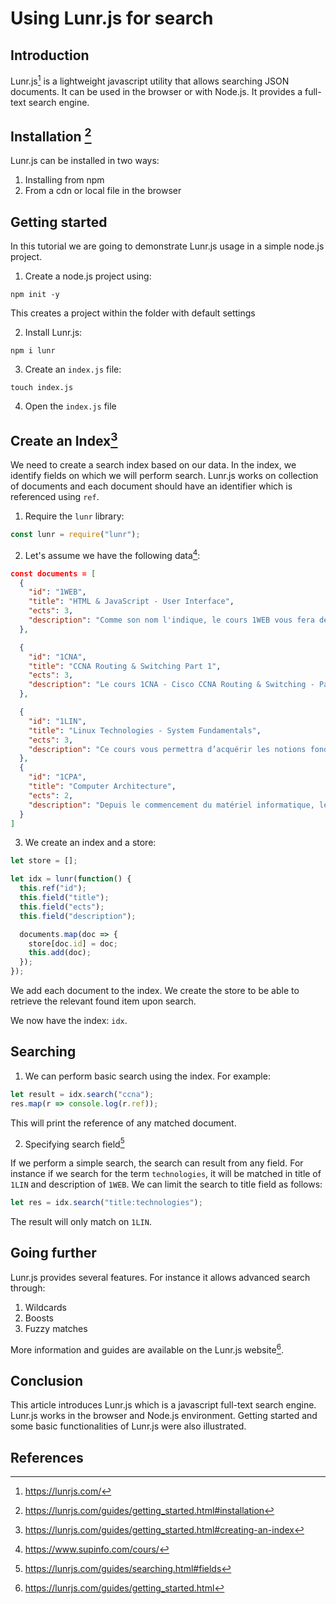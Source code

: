 # Using Lunr.js for search

## Introduction

Lunr.js[^lunr] is a lightweight javascript utility that allows searching JSON documents. It can be used in the browser or with Node.js. It provides a full-text search engine.

## Installation [^install]

Lunr.js can be installed in two ways:

1. Installing from npm
2. From a cdn or local file in the browser

## Getting started

In this tutorial we are going to demonstrate Lunr.js usage in a simple node.js project.

1. Create a node.js project using:

```shell
npm init -y
```

This creates a project within the folder with default settings

2. Install Lunr.js:

```shell
npm i lunr
```

3. Create an `index.js` file:

```shell
touch index.js
```

4. Open the `index.js` file

## Create an Index[^index]

We need to create a search index based on our data. In the index, we identify fields on which we will perform search. Lunr.js works on collection of documents and each document should have an identifier which is referenced using `ref`.

1. Require the `lunr` library:

```js
const lunr = require("lunr");
```

2. Let's assume we have the following data[^source]:

```json
const documents = [
  {
    "id": "1WEB",
    "title": "HTML & JavaScript - User Interface",
    "ects": 3,
    "description": "Comme son nom l'indique, le cours 1WEB vous fera découvrir le développement web via les langages HTML, CSS et JavaScript. Il vous présentera également le framework jQuery. Ce cours vous permettra d’acquérir l'ensemble des notions essentielles pour développer des sites internet avec les technologies HTML, CSS et JavaScript. Il vous présentera également une introduction à la toute dernière mouture d’HTML (version 5) avec son lot de nouveautés. Il n’est plus nécessaire de présenter les avantages d’internet et sa facilité d’accès pour ses internautes. La facilité d’accès à l’information, les interconnexions omniprésentes et la liberté d’expression sont autant de facteurs expliquant le succès de « La Toile ». Le réseau des réseaux est également simple à appréhender pour les développeurs, faisant de l’HTML, de CSS et de JavaScript des éléments de programmation simples à appréhender pour les codeurs en herbe. jQuery est une librairie JavaScript développée par John Resig en 2006 qui est aujourd’hui utilisée dans un grand nombre de sites. Ses atouts résident dans la simplification de la syntaxe de langage et de certaines opérations de calcul, de parcours et d’animation. Elle vous permettra de créer simplement des interactions de qualité pour rendre votre site ergonomique."
  },

  {
    "id": "1CNA",
    "title": "CCNA Routing & Switching Part 1",
    "ects": 3,
    "description": "Le cours 1CNA - Cisco CCNA Routing & Switching - Part 1 vous permettra de découvrir les réseaux informatiques, comment ils fonctionnent mais aussi les enjeux cruciaux liés à ceux-ci. Comme vous le savez, les réseaux sont présents de plus en plus dans nos vies quotidiennes et connectent des millions de personnes dans le monde entier. Les nouveaux enjeux liés à l’Internet of Things et l’Internet of Everything sont également un tremplin de plus pour faire évoluer les réseaux et la consumérisation des ressources, de la perspective de l’utilisateur final. La première partie du cours, CCNA 1 - Introduction to Networks vous introduira aux fondamentaux des réseaux, tant en termes globaux que techniques. Il vous permettra également de découvrir comment est construit un réseau physique et logique et comment l’organiser pour répondre aux besoins clients. La deuxième partie de celui-ci, CCNA 2 - Routing & Switching Essentials vous permettra d’aborder les concepts techniques de routage et de commutation, dans un cadre local comme d’interconnexion entre sites. Vous apprendrez des concepts essentiels concernant ces deux domaines."
  },

  {
    "id": "1LIN",
    "title": "Linux Technologies - System Fundamentals",
    "ects": 3,
    "description": "Ce cours vous permettra d’acquérir les notions fondamentales attachées aux environnements GNU/Linux, aussi bien en terme d’utilisation que d’administration de premier niveau. Vous serez amenés à progresser depuis la découverte du système jusqu'à sa maitrise opérationnelle. La majeure partie des notions enseignées dans ce module sont également communes à tous les systèmes Unix."
  },
  {
    "id": "1CPA",
    "title": "Computer Architecture",
    "ects": 2,
    "description": "Depuis le commencement du matériel informatique, les machines sont constituées principalement de circuits électriques. La mise bout à bout de circuits ne permet pas obligatoirement d'obtenir une machine, mais la mise en place logique de circuits permet rapidement d'avoir des machines performantes. La connaissance de sa machine permet de faire des évolutions dessus, mais avant tout, permet de faire des programmes adaptés pour fonctionner efficacement avec. Rendre compatible un programme sur une architecture que nous connaissons permet de réduire et d'optimiser les temps d'exécution, ce qui devient la norme d'aujourd'hui. L'évolution du logiciel ne peut pas se faire sans l'évolution de la machine. Les architectes de projets ou de machines sont l'avenir de l'informatique moderne, c'est pourquoi il est important de comprendre comment sont construites les machines, leurs programmes, et comment sont stockées et transportées les données. Le cours propose de comprendre et de manipuler les différentes métriques nécessaires pour un ordinateur (binaire, hexadécimal,... ). Il permet de comprendre comment sont stockés des données discrètes (monde binaire) par rapports à des données continues (monde réel). Il permet d'utiliser la logique formelle pour construire des algorithmes à base de circuits, tout en comprenant le fonctionnement et l'utilité pour la machine. Il permet de construire une première Unité Arthimétique et Logique et voir l'utilisation d'une mémoire. L'utilisation de l'assembleur X86 permet de manipuler les concepts de programmation avec une mémoire segmentée."
  }
]
```

3. We create an index and a store:

```js
let store = [];

let idx = lunr(function() {
  this.ref("id");
  this.field("title");
  this.field("ects");
  this.field("description");

  documents.map(doc => {
    store[doc.id] = doc;
    this.add(doc);
  });
});
```

We add each document to the index.
We create the store to be able to retrieve the relevant found item upon search.

We now have the index: `idx`.

## Searching

1. We can perform basic search using the index. For example:

```js
let result = idx.search("ccna");
res.map(r => console.log(r.ref));
```

This will print the reference of any matched document.

2. Specifying search field[^field]

If we perform a simple search, the search can result from any field. For instance if we search for the term `technologies`, it will be matched in title of `1LIN` and description of `1WEB`. We can limit the search to title field as follows:

```js
let res = idx.search("title:technologies");
```

The result will only match on `1LIN`.

## Going further

Lunr.js provides several features. For instance it allows advanced search through:

1. Wildcards
2. Boosts
3. Fuzzy matches

More information and guides are available on the Lunr.js website[^further].

## Conclusion

This article introduces Lunr.js which is a javascript full-text search engine. Lunr.js works in the browser and Node.js environment. Getting started and some basic functionalities of Lunr.js were also illustrated.

## References

[^lunr]: https://lunrjs.com/
[^install]: https://lunrjs.com/guides/getting_started.html#installation
[^index]: https://lunrjs.com/guides/getting_started.html#creating-an-index
[^source]: https://www.supinfo.com/cours/
[^field]: https://lunrjs.com/guides/searching.html#fields
[^further]: https://lunrjs.com/guides/getting_started.html
